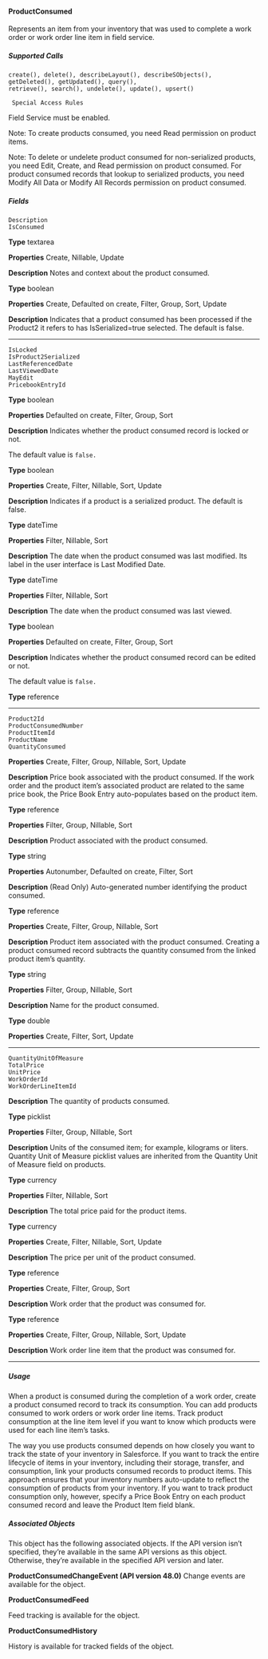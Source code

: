 #### ProductConsumed

Represents an item from your inventory that was used to complete a work order or work order line item in field service.

##### Supported Calls
```
create(), delete(), describeLayout(), describeSObjects(), getDeleted(), getUpdated(), query(),
retrieve(), search(), undelete(), update(), upsert()

 Special Access Rules

```
Field Service must be enabled.

Note: To create products consumed, you need Read permission on product items.

Note: To delete or undelete product consumed for non-serialized products, you need Edit, Create, and Read permission on
product consumed. For product consumed records that lookup to serialized products, you need Modify All Data or Modify All
Records permission on product consumed.

##### Fields

```
Description
IsConsumed

```

**Type**
textarea

**Properties**
Create, Nillable, Update

**Description**
Notes and context about the product consumed.

**Type**
boolean

**Properties**
Create, Defaulted on create, Filter, Group, Sort, Update

**Description**
Indicates that a product consumed has been processed if the Product2 it refers
to has IsSerialized=true selected. The default is false.


-----

```
IsLocked
IsProduct2Serialized
LastReferencedDate
LastViewedDate
MayEdit
PricebookEntryId

```

**Type**
boolean

**Properties**
Defaulted on create, Filter, Group, Sort

**Description**
Indicates whether the product consumed record is locked or not.

The default value is `false.`

**Type**
boolean

**Properties**
Create, Filter, Nillable, Sort, Update

**Description**
Indicates if a product is a serialized product. The default is false.

**Type**
dateTime

**Properties**
Filter, Nillable, Sort

**Description**
The date when the product consumed was last modified. Its label in the user
interface is Last Modified Date.

**Type**
dateTime

**Properties**
Filter, Nillable, Sort

**Description**
The date when the product consumed was last viewed.

**Type**
boolean

**Properties**
Defaulted on create, Filter, Group, Sort

**Description**
Indicates whether the product consumed record can be edited or not.

The default value is `false.`

**Type**
reference


-----

```
Product2Id
ProductConsumedNumber
ProductItemId
ProductName
QuantityConsumed

```

**Properties**
Create, Filter, Group, Nillable, Sort, Update

**Description**
Price book associated with the product consumed. If the work order and the
product item’s associated product are related to the same price book, the Price
Book Entry auto-populates based on the product item.

**Type**
reference

**Properties**
Filter, Group, Nillable, Sort

**Description**
Product associated with the product consumed.

**Type**
string

**Properties**
Autonumber, Defaulted on create, Filter, Sort

**Description**
(Read Only) Auto-generated number identifying the product consumed.

**Type**
reference

**Properties**
Create, Filter, Group, Nillable, Sort

**Description**
Product item associated with the product consumed. Creating a product
consumed record subtracts the quantity consumed from the linked product
item’s quantity.

**Type**
string

**Properties**
Filter, Group, Nillable, Sort

**Description**
Name for the product consumed.

**Type**
double

**Properties**
Create, Filter, Sort, Update


-----

```
QuantityUnitOfMeasure
TotalPrice
UnitPrice
WorkOrderId
WorkOrderLineItemId

```

**Description**
The quantity of products consumed.

**Type**
picklist

**Properties**
Filter, Group, Nillable, Sort

**Description**
Units of the consumed item; for example, kilograms or liters. Quantity Unit of
Measure picklist values are inherited from the Quantity Unit of Measure field on
products.

**Type**
currency

**Properties**
Filter, Nillable, Sort

**Description**
The total price paid for the product items.

**Type**
currency

**Properties**
Create, Filter, Nillable, Sort, Update

**Description**
The price per unit of the product consumed.

**Type**
reference

**Properties**
Create, Filter, Group, Sort

**Description**
Work order that the product was consumed for.

**Type**
reference

**Properties**
Create, Filter, Group, Nillable, Sort, Update

**Description**
Work order line item that the product was consumed for.


-----

##### Usage

When a product is consumed during the completion of a work order, create a product consumed record to track its consumption. You
can add products consumed to work orders or work order line items. Track product consumption at the line item level if you want to
know which products were used for each line item’s tasks.

The way you use products consumed depends on how closely you want to track the state of your inventory in Salesforce. If you want
to track the entire lifecycle of items in your inventory, including their storage, transfer, and consumption, link your products consumed
records to product items. This approach ensures that your inventory numbers auto-update to reflect the consumption of products from
your inventory. If you want to track product consumption only, however, specify a Price Book Entry on each product consumed record
and leave the Product Item field blank.

##### Associated Objects

This object has the following associated objects. If the API version isn’t specified, they’re available in the same API versions as this object.
Otherwise, they’re available in the specified API version and later.

**ProductConsumedChangeEvent (API version 48.0)**
Change events are available for the object.

**ProductConsumedFeed**

Feed tracking is available for the object.

**ProductConsumedHistory**

History is available for tracked fields of the object.
